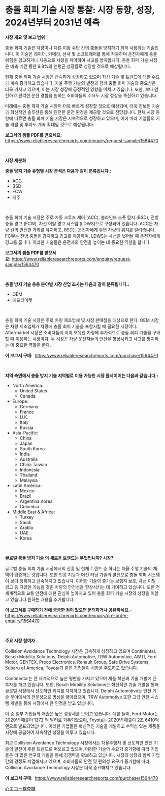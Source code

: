 <p><h1>충돌 회피 기술 시장 통찰: 시장 동향, 성장, 2024년부터 2031년 예측</h1></p><p><strong>시장 개요 및 보고 범위</strong></p>
<p><p>충돌 회피 기술은 차량이나 다른 이동 수단 간의 충돌을 방지하기 위해 사용되는 기술입니다. 이 기술은 레이더, 카메라, 센서 및 소프트웨어를 통해 작동하며 운전자에게 충돌 위험을 경고하거나 자동으로 차량을 제어하여 사고를 방지합니다. 충돌 회피 기술 시장은 예측 기간 동안 9.8%의 연평균 성장률로 성장할 것으로 예상됩니다.</p><p>현재 충돌 회피 기술 시장은 급속하게 성장하고 있으며 최신 기술 및 트렌드에 대한 수요가 계속 증가하고 있습니다. 자율 주행 기술의 발전과 함께 충돌 회피 기술의 중요성은 더욱 커지고 있으며, 이는 시장 성장에 긍정적인 영향을 미치고 있습니다. 또한, 보다 안전하고 편리한 운전 경험을 원하는 소비자들의 수요도 시장 성장을 촉진하고 있습니다.</p><p>미래에는 충돌 회피 기술 시장이 더욱 빠르게 성장할 것으로 예상되며, 더욱 진보된 기술과 혁신적인 솔루션을 통해 안전한 운전 환경을 제공할 것으로 전망됩니다. 현재 시장 동향에 따르면 충돌 회피 기술 시장은 지속적으로 성장하고 있으며, 이에 따라 기업들의 기술 개발 및 투자도 계속 확대될 것으로 예상됩니다.</p></p>
<p><strong>보고서의 샘플 PDF를 받으세요:</strong> <a href="https://www.reliableresearchreports.com/enquiry/request-sample/1564470">https://www.reliableresearchreports.com/enquiry/request-sample/1564470</a></p>
<p>&nbsp;</p>
<p><strong>시장 세분화</strong></p>
<p><strong>충돌 방지 기술 유형별 시장 분석은 다음과 같이 분류됩니다.:</strong></p>
<p><ul><li>ACC</li><li>BSD</li><li>FCW</li><li>저주</li></ul></p>
<p>&nbsp;</p>
<p><p>충돌 회피 기술 시장은 주로 자동 크루즈 제어 (ACC), 블라인드 스폿 탐지 (BSD), 전방 충돌 경고 (FCW), 차선 이탈 경고 시스템 (LDWS)으로 구성되어 있습니다. ACC는 차량 간의 안전한 거리를 유지하고, BSD는 운전자에게 주변 차량의 위치를 알려줍니다. FCW는 전방 충돌을 감지하고 경고를 제공하며, LDWS는 차선을 벗어날 때 운전자에게 경고를 줍니다. 이러한 기술들은 운전자의 안전을 높이는 데 중요한 역할을 합니다.</p></p>
<p><strong>보고서의 샘플 PDF를 받으세요:</strong>&nbsp;<a href="https://www.reliableresearchreports.com/enquiry/request-sample/1564470">https://www.reliableresearchreports.com/enquiry/request-sample/1564470</a></p>
<p>&nbsp;</p>
<p><strong> 충돌 방지 기술 응용 분야별 시장 산업 조사는 다음과 같이 분류됩니다.:</strong></p>
<p><ul><li>OEM</li><li>애프터마켓</li></ul></p>
<p>&nbsp;</p>
<p><p>충돌 회피 기술 시장은 주로 차량 제조업체 및 시장 판매점을 대상으로 한다. OEM 시장은 차량 제조업체가 차량에 충돌 회피 기술을 포함시킬 때 필요한 시장이다. Aftermarket 시장은 소비자들이 이미 보유한 차량에 추가적으로 충돌 회피 기술을 구매할 때 이용하는 시장이다. 두 시장은 차량 운전자들의 안전을 향상시키고 사고를 방지하는 데 중요한 역할을 한다.</p></p>
<p><strong>이 보고서 구매:</strong>&nbsp; <a href="https://www.reliableresearchreports.com/purchase/1564470">https://www.reliableresearchreports.com/purchase/1564470</a></p>
<p>&nbsp;</p>
<p><strong>지역 측면에서 충돌 방지 기술 지역별로 이용 가능한 시장 플레이어는 다음과 같습니다.:</strong></p>
<p><ul>
    <li>
        North America:
        <ul>
            <li>United States</li>
            <li>Canada</li>
        </ul>
    </li>
    <li>
        Europe:
        <ul>
            <li>Germany</li>
            <li>France</li>
            <li>U.K.</li>
            <li>Italy</li>
            <li>Russia</li>
        </ul>
    </li>
    <li>
        Asia-Pacific:
        <ul>
            <li>China</li>
            <li>Japan</li>
            <li>South Korea</li>
            <li>India</li>
            <li>Australia</li>
            <li>China Taiwan</li>
            <li>Indonesia</li>
            <li>Thailand</li>
            <li>Malaysia</li>
        </ul>
    </li>
    <li>
        Latin America:
        <ul>
            <li>Mexico</li>
            <li>Brazil</li>
            <li>Argentina Korea</li>
            <li>Colombia</li>
        </ul>
    </li>
    <li>
        Middle East & Africa:
        <ul>
            <li>Turkey</li>
            <li>Saudi</li>
            <li>Arabia</li>
            <li>UAE</li>
            <li>Korea</li>
        </ul>
    </li>
    </ul></p>
<p>&nbsp;</p>
<p><strong>글로벌 충돌 방지 기술 의 새로운 트렌드는 무엇입니까? 시장?</strong></p>
<p><p>글로벌 충돌 회피 기술 시장에서의 신흥 및 현재 트렌드 중 하나는 자율 주행 기술의 채택이 급증하는 것입니다. 또한 인공 지능과 머신 러닝 기술의 발전으로 충돌 회피 시스템이 보다 정확하고 신속해지고 있습니다. 이러한 기술의 증가는 보행자 보호, 차선 이탈 경고 등 다양한 기능을 갖춘 차량의 안전성을 향상시키는 데 기여하고 있습니다. 또한 전 세계적으로 교통 안전에 대한 관심이 높아지고 있어 충돌 회피 기술 시장의 성장을 이끌고 있습니다.원하는 내용을 추가합니다.</p></p>
<p><strong>이 보고서를 구매하기 전에 궁금한 점이 있으면 문의하거나 공유하세요.</strong>- <a href="https://www.reliableresearchreports.com/enquiry/pre-order-enquiry/1564470">https://www.reliableresearchreports.com/enquiry/pre-order-enquiry/1564470</a></p>
<p>&nbsp;</p>
<p><strong>주요 시장 참여자</strong></p>
<p><p>Collision Avoidance Technology 시장은 급속하게 성장하고 있으며 Continental, Bosch Mobility Solutions, Delphi Automotive, TRW Automotive, AWTI, Ford Motor, GENTEX, Preco Electronics, Renault Group, Safe Drive Systems, Subaru of America, Toyota과 같은 기업들이 시장을 주도하고 있습니다.</p><p>Continental는 전 세계적으로 높은 평판을 가지고 있으며 제품 혁신과 기술 개발에 큰 투자를 하고 있습니다. 또한, Bosch Mobility Solutions는 혁신적인 기술 개발을 통해 글로벌 시장에서 선도적인 위치를 차지하고 있습니다. Delphi Automotive는 안전 기술 분야에서의 전문성으로 명성을 쌓아왔으며, TRW Automotive 또한 고급 안전 시스템 개발을 통해 시장에서 큰 인정을 받고 있습니다.</p><p>이 중 일부 기업들의 매출은 높은 성장세를 보이고 있습니다. 예를 들어, Ford Motor는 2020년 매출이 1272 억 달러로 기록되었으며, Toyota는 2020년 매출이 2조 6410억 엔으로 발표되었습니다. 이러한 기업들은 혁신적인 기술을 개발하고 수익성 있는 제품을 시장에 공급하여 지속적인 성장을 이루고 있습니다.</p><p>최근 Collision Avoidance Technology 시장에서는 자율주행차 및 선도적인 안전 기술의 발전이 주된 트렌드로 떠오르고 있으며, 이러한 기술의 수요가 증가함에 따라 기업들은 더 많은 연구와 개발을 통해 경쟁력을 확보하고 있습니다. 시장의 성장과 함께 기업 간의 경쟁도 치열해지고 있으며, 소비자들의 안전 및 편의성 요구가 증가함에 따라 Collision Avoidance Technology 시장은 더욱 중요해지고 있습니다.</p></p>
<p><strong>이 보고서 구매:</strong>&nbsp;&nbsp;<a href="https://www.reliableresearchreports.com/purchase/1564470">https://www.reliableresearchreports.com/purchase/1564470</a></p>
<p><p><a href="https://github.com/ppmazlotr77499/Market-Research-Report-List-1/blob/main/55742217139.md">心エコー検査機</a></p></p>
